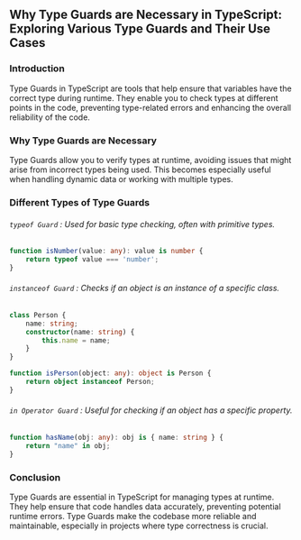 ## Why Type Guards are Necessary in TypeScript: Exploring Various Type Guards and Their Use Cases

### Introduction
Type Guards in TypeScript are tools that help ensure that variables have the correct type during runtime. They enable you to check types at different points in the code, preventing type-related errors and enhancing the overall reliability of the code.

### Why Type Guards are Necessary
Type Guards allow you to verify types at runtime, avoiding issues that might arise from incorrect types being used. This becomes especially useful when handling dynamic data or working with multiple types.

### Different Types of Type Guards
###### `typeof Guard` : Used for basic type checking, often with primitive types.

```typescript
function isNumber(value: any): value is number {
    return typeof value === 'number';
}
```
###### `instanceof Guard` : Checks if an object is an instance of a specific class.

```typescript
class Person {
    name: string;
    constructor(name: string) {
        this.name = name;
    }
}

function isPerson(object: any): object is Person {
    return object instanceof Person;
}
```
###### `in Operator Guard` : Useful for checking if an object has a specific property.

```typescript
function hasName(obj: any): obj is { name: string } {
    return "name" in obj;
}
```

### Conclusion
Type Guards are essential in TypeScript for managing types at runtime. They help ensure that code handles data accurately, preventing potential runtime errors. Type Guards make the codebase more reliable and maintainable, especially in projects where type correctness is crucial.
